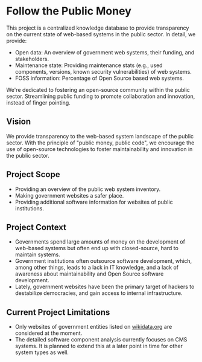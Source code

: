 # Follow the Public Money

This project is a centralized knowledge database to provide transparency on the current state of web-based systems in the public sector. In detail, we provide:

- Open data: An overview of government web systems, their funding, and stakeholders.
- Maintenance state: Providing maintenance stats (e.g., used components, versions, known security vulnerabilities) of web systems.
- FOSS information: Percentage of Open Source based web systems.

We're dedicated to fostering an open-source community within the public sector. Streamlining public funding to promote collaboration and innovation, instead of finger pointing.

## Vision

We provide transparency to the web-based system landscape of the public sector. With the principle of "public money, public code", we encourage the use of open-source technologies to foster maintainability and innovation in the public sector.

## Project Scope

- Providing an overview of the public web system inventory.
- Making government websites a safer place.
- Providing additional software information for websites of public institutions.

## Project Context

- Governments spend large amounts of money on the development of web-based systems but often end up with closed-source, hard to maintain systems.
- Government institutions often outsource software development, which, among other things, leads to a lack in IT knowledge, and a lack of awareness about maintainability and Open Source software development.
- Lately, government websites have been the primary target of hackers to destabilize democracies, and gain access to internal infrastructure.

## Current Project Limitations

- Only websites of government entities listed on [wikidata.org](https://www.wikidata.org/) are considered at the moment.
- The detailed software component analysis currently focuses on CMS systems. It is planned to extend this at a later point in time for other system types as well.
